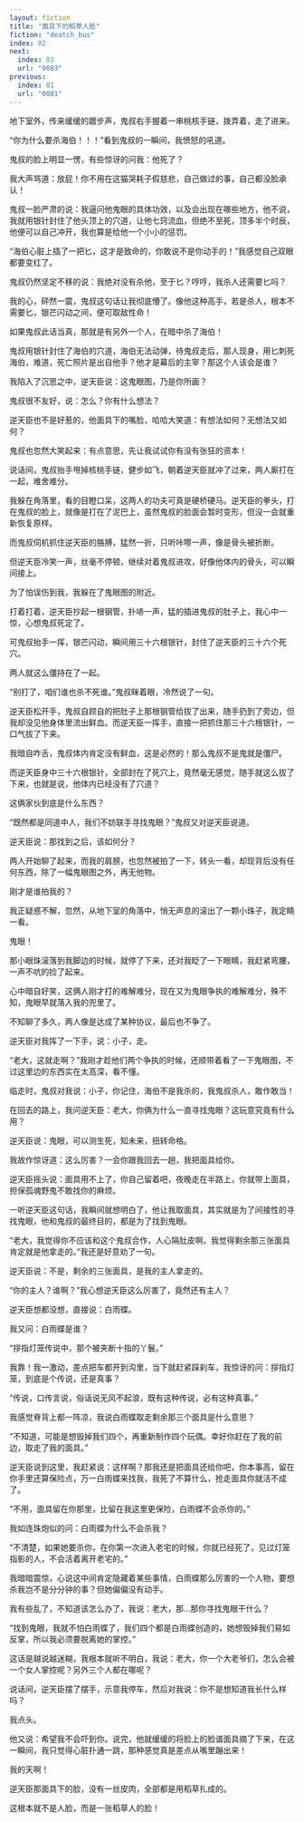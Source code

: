```yaml
---
layout: fiction
title: "面具下的稻草人脸"
fiction: "deatch_bus"
index: 82
next:
  index: 83
  url: "0083"
previous:
  index: 81
  url: "0081"
---
```

地下室外，传来缓缓的踱步声，鬼叔右手握着一串桃核手链，拨弄着，走了进来。

“你为什么要杀海伯！！！”看到鬼叔的一瞬间，我愤怒的吼道。

鬼叔的脸上明显一愣，有些惊讶的问我：他死了？

我大声骂道：放屁！你不用在这猫哭耗子假慈悲，自己做过的事，自己都没脸承认！

鬼叔一脸严肃的说：我逼问他鬼眼的具体功效，以及会出现在哪些地方，他不说，我就用银针封住了他头顶上的穴道，让他七窍流血，但绝不至死，顶多半个时辰，他便可以自己冲开，我也算是给他一个小小的惩罚。

“海伯心脏上插了一把匕，这才是致命的，你敢说不是你动手的！”我感觉自己双眼都要变红了。

鬼叔仍然坚定不移的说：我绝对没有杀他，至于匕？哼哼，我杀人还需要匕吗？

我的心，砰然一震，鬼叔这句话让我彻底懵了。像他这种高手，若是杀人，根本不需要匕，银芒闪动之间，便可取敌性命！

如果鬼叔此话当真，那就是有另外一个人，在暗中杀了海伯！

鬼叔用银针封住了海伯的穴道，海伯无法动弹，待鬼叔走后，那人现身，用匕刺死海伯，难道，死亡照片是出自他手？他才是幕后的主宰？那这个人该会是谁？

我陷入了沉思之中，逆天臣说：这鬼眼图，乃是你所画？

鬼叔很不友好，说：怎么？你有什么想法？

逆天臣也不是好惹的，他面具下的嘴脸，哈哈大笑道：有想法如何？无想法又如何？

鬼叔也忽然大笑起来：有点意思，先让我试试你有没有张狂的资本！

说话间，鬼叔抬手甩掉核桃手链，健步如飞，朝着逆天臣就冲了过来，两人厮打在一起，难舍难分。

我躲在角落里，看的目瞪口呆，这两人的功夫可真是硬桥硬马。逆天臣的拳头，打在鬼叔的脸上，就像是打在了泥巴上，虽然鬼叔的脸面会暂时变形，但没一会就重新恢复原样。

而鬼叔伺机抓住逆天臣的胳膊，猛然一折，只听咔嚓一声，像是骨头被折断。

但逆天臣冷笑一声，丝毫不停顿，继续对着鬼叔进攻，好像他体内的骨头，可以瞬间接上。

为了怕误伤到我，我躲在了鬼眼图的附近。

打着打着，逆天臣抄起一根钢管，扑哧一声，猛的插进鬼叔的肚子上，我心中一惊，心想鬼叔死定了。

可鬼叔抬手一挥，银芒闪动，瞬间用三十六根银针，封住了逆天臣的三十六个死穴。

两人就这么僵持在了一起。

“别打了，咱们谁也杀不死谁。”鬼叔眯着眼，冷然说了一句。

逆天臣松开手，鬼叔自顾自的把肚子上那根钢管给拔了出来，随手扔到了旁边，但我却没见他身体里流出鲜血。而逆天臣一挥手，直接一把抓住那三十六根银针，一口气拔了下来。

我暗自咋舌，鬼叔体内肯定没有鲜血，这是必然的！那么鬼叔不是鬼就是僵尸。

而逆天臣身中三十六根银针，全部封在了死穴上，竟然毫无感觉，随手就这么拔了下来，也就是说，他体内已经没有了穴道？

这俩家伙到底是什么东西？

“既然都是同道中人，我们不妨联手寻找鬼眼？”鬼叔又对逆天臣说道。

逆天臣说：那找到之后，该如何分？

两人开始聊了起来，而我的肩膀，也忽然被拍了一下，转头一看，却现背后没有任何东西，除了一幅鬼眼图之外，再无他物。

刚才是谁拍我的？

我正疑惑不解，忽然，从地下室的角落中，悄无声息的滚出了一颗小珠子，我定睛一看。

鬼眼！

那小眼珠滚落到我脚边的时候，就停了下来，还对我眨了一下眼睛，我赶紧弯腰，一声不吭的捡了起来。

心中暗自好笑，这俩人刚才打的难解难分，现在又为鬼眼争执的难解难分，殊不知，鬼眼早就落入我的兜里了。

不知聊了多久，两人像是达成了某种协议，最后也不争了。

逆天臣对我挥了一下手，说：小子，走。

“老大，这就走啊？”我刚才趁他们两个争执的时候，还顺带着看了一下鬼眼图，不过这里边的东西实在太高深，看不懂。

临走时，鬼叔对我说：小子，你记住，海伯不是我杀的，我鬼叔杀人，敢作敢当！

在回去的路上，我问逆天臣：老大，你俩为什么一直寻找鬼眼？这玩意究竟有什么用？

逆天臣说：鬼眼，可以测生死，知未来，扭转命格。

我故作惊讶道：这么厉害？一会你跟我回去一趟，我把面具给你。

逆天臣摇头说：面具用不上了，你自己留着吧，夜晚走在半路上，你就带上面具，担保孤魂野鬼不敢找你的麻烦。

一听逆天臣这句话，我瞬间就想明白了，他让我取面具，其实就是为了间接性的寻找鬼眼，他和鬼叔的最终目的，都是为了找到鬼眼。

“老大，我觉得你不应该和这个鬼叔合作，人心隔肚皮啊。我觉得剩余那三张面具肯定就是他拿走的。”我还是好意劝了一句。

逆天臣说：不是，剩余的三张面具，是我的主人拿走的。

“你的主人？谁啊？”我心想逆天臣这么厉害了，竟然还有主人？

逆天臣想都没想，直接说：白雨蝶。

我又问：白雨蝶是谁？

“拶指灯笼传说中，那个被夹断十指的丫鬟。”

我靠！我一激动，差点把车都开到沟里，当下就赶紧踩刹车，我惊讶的问：拶指灯笼，到底是个传说，还是真事？

“传说，口传言说，俗话说无风不起浪，既有这种传说，必有这种真事。”

我感觉脊背上都一阵凉，我说白雨蝶取走剩余那三个面具是什么意思？

“不知道，可能是想毁掉我们四个，再重新制作四个玩偶。幸好你赶在了我的前边，取走了我的面具。”

逆天臣说到这里，我赶紧说：这样啊？那我还是把面具还给你吧，你本事高，留在你手里还算保险点，万一白雨蝶来找我，我死了不算什么，抢走面具你就活不成了。

“不用，面具留在你那里，比留在我这里更保险，白雨蝶不会杀你的。”

我如连珠炮似的问：白雨蝶为什么不会杀我？

“不清楚，如果她要杀你，在你第一次进入老宅的时候，你就已经死了，见过灯笼指影的人，不会活着离开老宅的。”

我暗暗震惊，心说这中间肯定隐藏着某些事情，白雨蝶那么厉害的一个人物，要想杀我岂不是分分钟的事？但她偏偏没有动手。

我有些乱了，不知道该怎么办了，我说：老大，那...那你寻找鬼眼干什么？

“找到鬼眼，我就不怕白雨蝶了，我们四个都是白雨蝶创造的，她想毁掉我们易如反掌，所以我必须要脱离她的掌控。”

这话是越说越迷糊，我根本就听不明白，我说：老大，你一个大老爷们，怎么会被一个女人掌控呢？另外三个人都在哪呢？

说话间，逆天臣摆了摆手，示意我停车，然后对我说：你不是想知道我长什么样吗？

我点头。

他又说：希望我不会吓到你。说完，他就缓缓的将脸上的脸谱面具摘了下来，在这一瞬间，我只觉得心脏扑通一跳，那种感觉真是差点从嘴里蹦出来！

我的天啊！

逆天臣那面具下的脸，没有一丝皮肉，全部都是用稻草扎成的。

这根本就不是人脸，而是一张稻草人的脸！